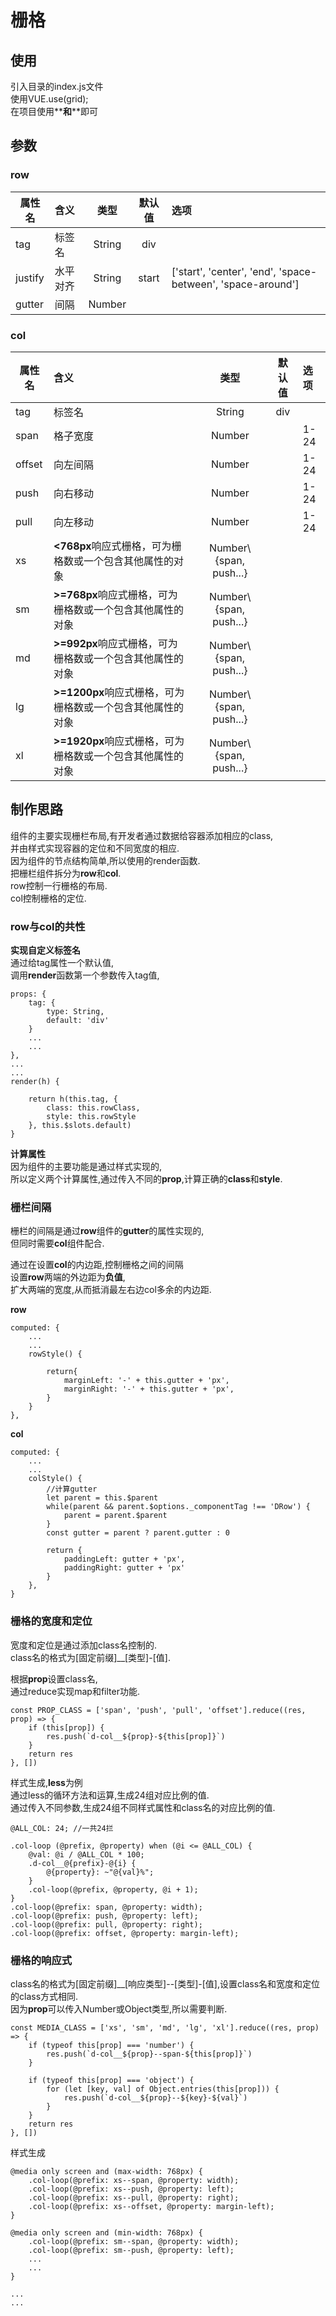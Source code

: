 # 栅格

## 使用
引入目录的index.js文件   
使用VUE.use(grid);   
在项目使用**<d-row></d-row>**和**<d-col></d-col>**即可

## 参数

### row
|属性名        |      含义              | 类型           | 默认值          | 选项              |
| ----------- |:--------------------- |:-------------:|:---------------:|:------------------|
|tag         | 标签名          | String        | div          |  | 
|justify       | 水平对齐      | String        |  start   | ['start', 'center', 'end', 'space-between', 'space-around']    |
|gutter | 间隔            | Number|                 |              |

### col
|属性名  |      含义              | 类型           | 默认值          | 选项              |
| ----- |:--------------------- |:-------------:|:---------------:|:------------------|
|tag    | 标签名        | String        | div             |         |  
|span   | 格子宽度      | Number        |                  | 1-24    |
|offset | 向左间隔      | Number|       |     1-24         |         |
|push   | 向右移动      | Number|       |     1-24         |         |
|pull   | 向左移动      | Number|       |     1-24         |         |
|xs     |**<768px**响应式栅格，可为栅格数或一个包含其他属性的对象| Number\\{span, push...}|           |
|sm     |**>=768px**响应式栅格，可为栅格数或一个包含其他属性的对象| Number\\{span, push...}|           |
|md     |**>=992px**响应式栅格，可为栅格数或一个包含其他属性的对象| Number\\{span, push...}|           |
|lg     |**>=1200px**响应式栅格，可为栅格数或一个包含其他属性的对象| Number\\{span, push...}|           |
|xl     |**>=1920px**响应式栅格，可为栅格数或一个包含其他属性的对象| Number\\{span, push...}|           |

## 制作思路
组件的主要实现栅栏布局,有开发者通过数据给容器添加相应的class,   
并由样式实现容器的定位和不同宽度的相应.   
因为组件的节点结构简单,所以使用的render函数.   
把栅栏组件拆分为**row**和**col**.   
row控制一行栅格的布局.   
col控制栅格的定位.

### row与col的共性
**实现自定义标签名**   
通过给tag属性一个默认值,    
调用**render**函数第一个参数传入tag值,

```
props: {
	tag: {
		type: String,
		default: 'div'
	}
	...
	...
},
...
...
render(h) {

	return h(this.tag, {
		class: this.rowClass,
		style: this.rowStyle
	}, this.$slots.default)
}
```
**计算属性**   
因为组件的主要功能是通过样式实现的,    
所以定义两个计算属性,通过传入不同的**prop**,计算正确的**class**和**style**.

### 栅栏间隔
栅栏的间隔是通过**row**组件的**gutter**的属性实现的,   
但同时需要**col**组件配合.   

通过在设置**col**的内边距,控制栅格之间的间隔   
设置**row**两端的外边距为**负值**,   
扩大两端的宽度,从而抵消最左右边col多余的内边距.    

**row**   

```
computed: {
	...
	...
	rowStyle() {

		return{
			marginLeft: '-' + this.gutter + 'px',
			marginRight: '-' + this.gutter + 'px',
		}
	}
},
```

**col**

```
computed: {
	...
	...
	colStyle() {
		//计算gutter
		let parent = this.$parent
		while(parent && parent.$options._componentTag !== 'DRow') {
			parent = parent.$parent
		}
	 	const gutter = parent ? parent.gutter : 0

	 	return {
	 		paddingLeft: gutter + 'px',
			paddingRight: gutter + 'px'
	 	}
	},
}
```

### 栅格的宽度和定位
宽度和定位是通过添加class名控制的.    
class名的格式为[固定前缀]__[类型]-[值].     

根据**prop**设置class名,   
通过reduce实现map和filter功能.

```
const PROP_CLASS = ['span', 'push', 'pull', 'offset'].reduce((res, prop) => {
	if (this[prop]) {
		res.push(`d-col__${prop}-${this[prop]}`)
	}
	return res
}, [])
```

样式生成,**less**为例   
通过less的循环方法和运算,生成24组对应比例的值.    
通过传入不同参数,生成24组不同样式属性和class名的对应比例的值.

```
@ALL_COL: 24; //一共24拦

.col-loop (@prefix, @property) when (@i <= @ALL_COL) {
	@val: @i / @ALL_COL * 100;
    .d-col__@{prefix}-@{i} {
        @{property}: ~"@{val}%";
    }
    .col-loop(@prefix, @property, @i + 1);
}
.col-loop(@prefix: span, @property: width);
.col-loop(@prefix: push, @property: left);
.col-loop(@prefix: pull, @property: right);
.col-loop(@prefix: offset, @property: margin-left);
```

### 栅格的响应式
class名的格式为[固定前缀]__[响应类型]--[类型]-[值],设置class名和宽度和定位的class方式相同.   
因为**prop**可以传入Number或Object类型,所以需要判断.

```
const MEDIA_CLASS = ['xs', 'sm', 'md', 'lg', 'xl'].reduce((res, prop) => {
	if (typeof this[prop] === 'number') {
		res.push(`d-col__${prop}--span-${this[prop]}`)
	}

	if (typeof this[prop] === 'object') {
		for (let [key, val] of Object.entries(this[prop])) {
			res.push(`d-col__${prop}--${key}-${val}`)
		}
	}
	return res
}, [])
```

样式生成

```
@media only screen and (max-width: 768px) {
	.col-loop(@prefix: xs--span, @property: width);
	.col-loop(@prefix: xs--push, @property: left);
	.col-loop(@prefix: xs--pull, @property: right);
	.col-loop(@prefix: xs--offset, @property: margin-left);
}

@media only screen and (min-width: 768px) {
	.col-loop(@prefix: sm--span, @property: width);
	.col-loop(@prefix: sm--push, @property: left);
	...
	...
}

...
...
```
